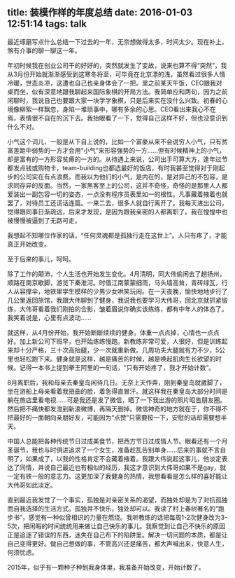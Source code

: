 title: 装模作样的年度总结
date: 2016-01-03 12:51:14
tags: talk
---

最近琢磨写点什么总结一下过去的一年，无奈想做得太多，时间太少。现在补上，煞有介事的聊一聊这一年。

年初时候我在创业公司干的好好的，突然就发生了变故，说来也算不得“突然”，我从3月份开始就渐渐感受到这寒冬将至，可毕竟在北京漂的浅，虽然看过很多人情冷暖，世态炎凉，这遭也自己也亲身体会了一把。里之前某天午饭，CEO跟我对桌而坐，似有深意地跟我聊起来国际象棋的开局方法。我简单应和两句，因为之前闲聊时，我说自己也要跟大家一块学学象棋，只是后来实在没什么兴致。初春的心境像柳絮一样飘忽，身陷一堆琐事中，哪有多余的心思。CEO看出来我心不在焉，表情很不自在的沉下去。我抬眼看了一下，觉得自己这样不好，但也没意识到什么不对。

小气这个词儿，一般是从下自上说的，比如一个富豪从来不会说穷人小气，只有贫富差距中弱势的一方才会用“小气”来形容强势的一方……但有时候精神上的小气，却是富有的一方形容贫瘠的一方的。从待遇上来说，公司出手可算大方，逢年过节都发点钱或购物卡，team-building也都选最好的饭店，有时我甚至觉得对于刚起步的公司实在有点浪费。而我以为他们的小气，是内在的，是对异己的不包容，是求同存异的反面。当然，一家黑客至上的公司，这并不奇怪，奇怪的是那里人人都爱装出一副包容一切的姿态，一点没有程序员表里如一的根性。凡事藏着掖着也就罢了，对待员工还谎话连篇。一来二去，很多人就自行离开了。我每天进出公司，觉得跟同事日渐疏远，后来才发现，是因为跟我亲密的人都离职了。我在惶惶中也被慢慢被逼到了无路可走。

我想起不知哪位作家的话，“任何灵魂都是孤独行走在这世上”。人只有疼了，才能真正开始改变。

至于后来的事儿，呵呵。

除了工作的颠沛，个人生活也开始发生变化。4月清明，同大伟偷闲去了趟扬州，顺路在南京歇脚，游览下秦淮河。时值江南蒙蒙细雨，马头墙高耸，青砖绿瓦，行人从容撑伞，地铁里学生模样的少男少女哄笑玩闹。在一天夜晚，愉快地地步行了几公里返回旅馆，我跟大伟聊到了健身，我说我也要学习大伟哥，回北京就抓紧锻炼，大伟哥看着我们刚拍的合影，皱着眉说你确实该练练，都有中年人的体态了。我笑着说是，心里有点波动……

就这样，从4月份开始，我开始断断续续的健身。体重一点点掉，心情也一点点好。加上新公司下班早，也开始练练慢跑。新教练非常可爱，人很好，但是训练起来却十分严格，三十次高抬腿，少一次就重新做。几周功夫大腿就有力不少，5公里也轻松跑下来。健身就是这样，越是痛苦的时候，越是唤起肌肉生长欲望的时候。记得一本书上提到拳王阿里的一句话，“只有开始疼了，我才开始计数”。

8月离职后，我和母亲去秦皇岛闲待几日。无奈上天作弄，刚到秦皇岛就崴脚了，坐在游船上母亲看着我扭曲的脸，着急得直冒汗。就这样我在秦皇岛大部分时间是躺在旅店里看电视……可是我还是发了微信，晒了一下我出游的照片昭告朋友圈。然后把不痛快都发泄到新浪微博，再隔天删掉。微信神奇的地方就在于，你不得不把最好的一面朝向亲朋好友，可能因为“点赞”只需要按一下，安慰的话却需要想半天。

中国人总能把各种传统节日过成美食节，把西方节日过成情人节。眼看还有一个月圣诞节，我也与时俱进追求了一个女生，准备趁乱告别单身……后来的事就不言自明了，如果成了，以我的性格肯定不会藏着掖着。我跟大伟说起这事儿，他淡定表达了同情，并说自己最近也有相似的经历，我这才意识到大伟哥如果不是gay，就一定有铁一般的意志力。这更加深了我健身的热情，我想看看是怎么样的喜好能让大伟哥如此淡定。

直到最近我发觉了一个事实，孤独是对亲密关系的渴望，而独处却是为了对抗孤独而自我选择的生活方式。孤独并不快乐，独处却可以。我读了村上春树著名的“跑步书”，感觉有一种似曾相识的力量在燃烧。我听教练的话把每周1-2次健身改为3-5次，把闲暇的时间统统用来做让自己快乐的事儿。我察觉到让自己不快乐的原因正是追逐了错误的东西，迷失在自己布下的陷阱里。解决一切问题的本质，都是让自己变得更好。做自己想做的事，不管高兴还是痛苦，都大声喊出来，快意人生，何须忧虑。

2015年，似乎有一颗种子种到我身体里，我准备开始改变，开始计数了。

